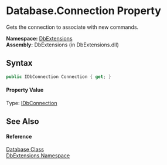 Database.Connection Property
============================
Gets the connection to associate with new commands.

**Namespace:** [DbExtensions][1]  
**Assembly:** DbExtensions (in DbExtensions.dll)

Syntax
------

```csharp
public IDbConnection Connection { get; }
```

#### Property Value
Type: [IDbConnection][2]

See Also
--------

#### Reference
[Database Class][3]  
[DbExtensions Namespace][1]  

[1]: ../README.md
[2]: http://msdn.microsoft.com/en-us/library/bs16hf60
[3]: README.md